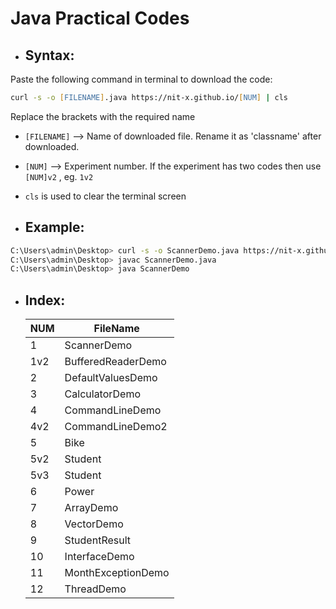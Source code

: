 # Java Practical Codes

* <h2>Syntax:</h2>
Paste the following command in terminal to download the code:


```zsh 
curl -s -o [FILENAME].java https://nit-x.github.io/[NUM] | cls
```
Replace the brackets with the required name

 * ```[FILENAME]``` --> Name of downloaded file. Rename it as 'classname' after downloaded.

 * ```[NUM]``` --> Experiment number. If the experiment has two codes then use ```[NUM]v2``` , eg. ```1v2```

 * ```cls``` is used to clear the terminal screen

 * <h2>Example:</h2>

```zsh 
C:\Users\admin\Desktop> curl -s -o ScannerDemo.java https://nit-x.github.io/java/1 | cls
C:\Users\admin\Desktop> javac ScannerDemo.java
C:\Users\admin\Desktop> java ScannerDemo
```

* <h2>Index:</h2>

  | NUM | FileName          |
  |-----|--------------------|
  | 1   | ScannerDemo        |
  | 1v2 | BufferedReaderDemo |
  | 2   | DefaultValuesDemo  |
  | 3   | CalculatorDemo     |
  | 4   | CommandLineDemo    |
  | 4v2 | CommandLineDemo2   |
  | 5   | Bike               |
  | 5v2 | Student            |
  | 5v3 | Student            |
  | 6   | Power              |
  | 7   | ArrayDemo          |
  | 8   | VectorDemo         |
  | 9   | StudentResult      |
  | 10  | InterfaceDemo      |
  | 11  | MonthExceptionDemo |
  | 12  | ThreadDemo         |
